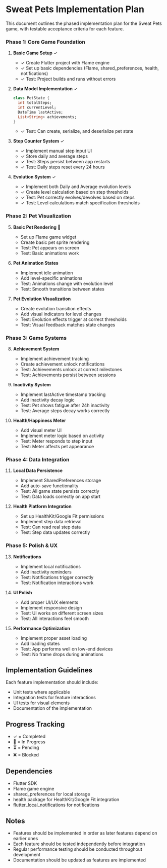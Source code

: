 # Sweat Pets Implementation Plan

This document outlines the phased implementation plan for the Sweat Pets game, with testable acceptance criteria for each feature.

### Phase 1: Core Game Foundation
1. **Basic Game Setup** ✓
   - ✓ Create Flutter project with Flame engine
   - ✓ Set up basic dependencies (Flame, shared_preferences, health, notifications)
   - ✓ Test: Project builds and runs without errors

2. **Data Model Implementation** ✓
   ```dart
   class PetState {
     int totalSteps;
     int currentLevel;
     DateTime lastActive;
     List<String> achievements;
   }
   ```
   - ✓ Test: Can create, serialize, and deserialize pet state

3. **Step Counter System** ✓
   - ✓ Implement manual step input UI
   - ✓ Store daily and average steps
   - ✓ Test: Steps persist between app restarts
   - ✓ Test: Daily steps reset every 24 hours

4. **Evolution System** ✓
   - ✓ Implement both Daily and Average evolution levels
   - ✓ Create level calculation based on step thresholds
   - ✓ Test: Pet correctly evolves/devolves based on steps
   - ✓ Test: Level calculations match specification thresholds

### Phase 2: Pet Visualization
5. **Basic Pet Rendering** 🚧
   - Set up Flame game widget
   - Create basic pet sprite rendering
   - Test: Pet appears on screen
   - Test: Basic animations work

6. **Pet Animation States**
   - Implement idle animation
   - Add level-specific animations
   - Test: Animations change with evolution level
   - Test: Smooth transitions between states

7. **Pet Evolution Visualization**
   - Create evolution transition effects
   - Add visual indicators for level changes
   - Test: Evolution effects trigger at correct thresholds
   - Test: Visual feedback matches state changes

### Phase 3: Game Systems
8. **Achievement System**
   - Implement achievement tracking
   - Create achievement unlock notifications
   - Test: Achievements unlock at correct milestones
   - Test: Achievements persist between sessions

9. **Inactivity System**
   - Implement lastActive timestamp tracking
   - Add inactivity decay logic
   - Test: Pet shows fatigue after 24h inactivity
   - Test: Average steps decay works correctly

10. **Health/Happiness Meter**
    - Add visual meter UI
    - Implement meter logic based on activity
    - Test: Meter responds to step input
    - Test: Meter affects pet appearance

### Phase 4: Data Integration
11. **Local Data Persistence**
    - Implement SharedPreferences storage
    - Add auto-save functionality
    - Test: All game state persists correctly
    - Test: Data loads correctly on app start

12. **Health Platform Integration**
    - Set up HealthKit/Google Fit permissions
    - Implement step data retrieval
    - Test: Can read real step data
    - Test: Step data updates correctly

### Phase 5: Polish & UX
13. **Notifications**
    - Implement local notifications
    - Add inactivity reminders
    - Test: Notifications trigger correctly
    - Test: Notification interactions work

14. **UI Polish**
    - Add proper UI/UX elements
    - Implement responsive design
    - Test: UI works on different screen sizes
    - Test: All interactions feel smooth

15. **Performance Optimization**
    - Implement proper asset loading
    - Add loading states
    - Test: App performs well on low-end devices
    - Test: No frame drops during animations

## Implementation Guidelines

Each feature implementation should include:
- Unit tests where applicable
- Integration tests for feature interactions
- UI tests for visual elements
- Documentation of the implementation

## Progress Tracking

- ✓ = Completed
- 🚧 = In Progress
- ⏳ = Pending
- ❌ = Blocked

## Dependencies

- Flutter SDK
- Flame game engine
- shared_preferences for local storage
- health package for HealthKit/Google Fit integration
- flutter_local_notifications for notifications

## Notes

- Features should be implemented in order as later features depend on earlier ones
- Each feature should be tested independently before integration
- Regular performance testing should be conducted throughout development
- Documentation should be updated as features are implemented 